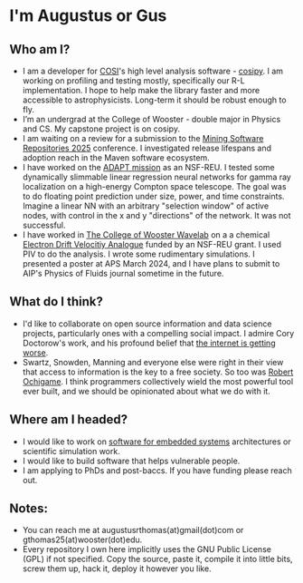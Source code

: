 # I'm Augustus or Gus
## Who am I?
- I am a developer for [COSI](https://cosi.ssl.berkeley.edu/)'s high level analysis software - [cosipy](https://github.com/cositools/cosipy). I am working on profiling and testing mostly, specifically our R-L implementation. I hope to help make the library faster and more accessible to astrophysicists. Long-term it should be robust enough to fly.
- I’m an undergrad at the College of Wooster - double major in Physics and CS. My capstone project is on cosipy.
- I am waiting on a review for a submission to the [Mining Software Repositories 2025](https://2025.msrconf.org/track/msr-2025-mining-challenge) conference. I investigated release lifespans and adoption reach in the Maven software ecosystem.
- I have worked on the [ADAPT mission](https://adapt.physics.wustl.edu/) as an NSF-REU. I tested some dynamically slimmable linear regression neural networks for gamma ray localization on a high-energy Compton space telescope. The goal was to do floating point prediction under size, power, and time constraints. Imagine a linear NN with an arbitrary "selection window" of active nodes, with control in the x and y "directions" of the network. It was not successful. 
- I have worked in [The College of Wooster Wavelab](https://wavelab.spaces.wooster.edu/) on a a chemical [Electron Drift Velocitiy Analogue](https://doi.org/10.13140/RG.2.2.29465.84323) funded by an NSF-REU grant. I used PIV to do the analysis. I wrote some rudimentary simulations. I presented a poster at APS March 2024, and I have plans to submit to AIP's Physics of Fluids journal sometime in the future.
## What do I think?
- I'd like to collaborate on open source information and data science projects, particularly ones with a compelling social impact. I admire Cory Doctorow's work, and his profound belief that [the internet is getting worse](https://www.wired.com/story/big-tech-wont-let-you-leave-heres-a-way-out/). 
- Swartz, Snowden, Manning and everyone else were right in their view that access to information is the key to a free society. So too was [Robert Ochigame](https://logicmag.io/care/informatics-of-the-oppressed/). I think programmers collectively wield the most powerful tool ever built, and we should be opinionated about what we do with it.
## Where am I headed?
- I would like to work on [software for embedded systems](https://sbs.wustl.edu/) architectures or scientific simulation work.
- I would like to build software that helps vulnerable people.
- I am applying to PhDs and post-baccs. If you have funding please reach out.
## Notes:
- You can reach me at augustusrthomas(at)gmail(dot)com or gthomas25(at)wooster(dot)edu.
- Every repository I own here implicitly uses the GNU Public License (GPL) if not specified. Copy the source, paste it, compile it into little bits, screw them up, hack it, deploy it however you like. 

<!---
augustus-thomas/augustus-thomas is a ✨ special ✨ repository because its `README.md` (this file) appears on your GitHub profile.
You can click the Preview link to take a look at your changes.
--->
